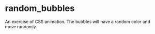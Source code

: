random_bubbles
==============

An exercise of CSS animation. The bubbles will have a random color and move randomly.

